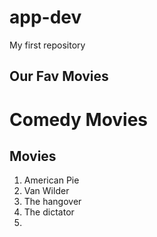 # app-dev
My first repository
## Our Fav Movies ## 
# Comedy Movies
## Movies ##
1. American Pie
2. Van Wilder
3. The hangover
4. The dictator
5. 
